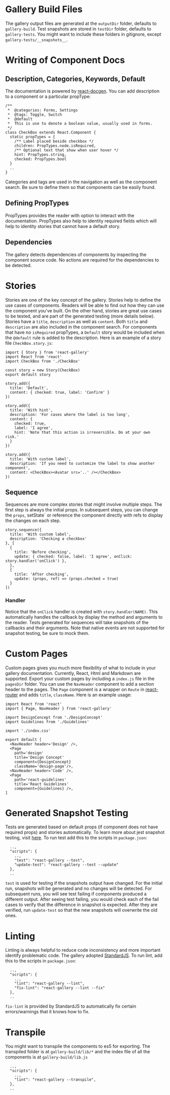 # Gallery Build Files
The gallery output files are generated at the `outputDir` folder, defaults to `gallery-build`. Test snapshots are stored in `testDir` folder, defaults to `gallery-tests`. You might want to include these folders in gitignore, except `gallery-tests/__snapshots__`.

# Writing of Component Docs

## Description, Categories, Keywords, Default
The documentation is powered by [react-docgen](https://github.com/reactjs/react-docgen). You can add description to a component or a particular propType:
```
/**
 *  @categories: Forms, Settings
 *  @tags: Toggle, Switch
 *  @default
 *  This is use to denote a boolean value, usually used in forms.
 */
class CheckBox extends React.Component {
  static propTypes = {
    /** Label placed beside checkbox */
    children: PropTypes.node.isRequired,
    /** Optional text that show when user hover */
    hint: PropTypes.string,
    checked: PropTypes.bool
  }
  ..
}
```
Categories and tags are used in the navigation as well as the component search. Be sure to define them so that components can be easily found.

## Defining PropTypes
PropTypes provides the reader with option to interact with the documentation. PropTypes also help to identity required fields which will help to identity stories that cannot have a default story.

## Dependencies
The gallery detects dependencies of components by inspecting the component source code. No actions are required for the dependencies to be detected.

# Stories
Stories are one of the key concept of the gallery. Stories help to define the use cases of components. Readers will be able to find out how they can use the component you've built. On the other hand, stories are great use cases to be tested, and are part of the generated testing (more details below). Stories have a `title`, `description` as well as `content`. Both `title` and `description` are also included in the component search. For components that have no `isRequired` propTypes, a `Default` story would be included when the `@default` rule is added to the description. Here is an example of a story file `CheckBox.story.js`:
```
import { Story } from 'react-gallery'
import React from 'react'
import CheckBox from './CheckBox'

const story = new Story(CheckBox)
export default story

story.add({
  title: 'Default',
  content: { checked: true, label: 'Confirm' }
})

story.add({
  title: 'With hint',
  description: 'For cases where the label is too long',
  content: {
    checked: true,
    label: 'I agree',
    hint: 'Note that this action is irreversible. Do at your own risk.'
  }
})

story.add({
  title: 'With custom label',
  description: 'If you need to customize the label to show another component',
  content: <CheckBox><Avatar src='..' /></CheckBox>
})
```

## Sequence
Sequences are more complex stories that might involve multiple steps. The first step is always the initial props. In subsequent steps, you can change the `props`, setState` or reference the component directly with refs to display the changes on each step.
```
story.sequence({
  title: 'With custom label',
  description: 'Checking a checkbox'
}, [
  {
    title: 'Before checking',
    update: { checked: false, label: 'I agree', onClick: story.handler('onClick') },
  },
  {
    title: 'After checking',
    update: (props, ref) => (props.checked = true)
  }
])
```

### Handler
Notice that the `onClick` handler is created with `story.handler(NAME)`. This automatically handles the callback by display the method and arguments to the reader. Tests generated for sequences will take snapshots of the callbacks and their arguments. Note that native events are not supported for snapshot testing, be sure to mock them.

# Custom Pages
Custom pages gives you much more flexibility of what to include in your gallery documentation. Currently, React, Html and Markdown are supported. Export your custom pages by including a `index.js` file in the `pagesDir` folder. You can use the `NavHeader` component to add a section header to the pages. The `Page` component is a wrapper on `Route` in [react-router](https://github.com/reactjs/react-router) and adds `title`, `className`. Here is an example usage:
```
import React from 'react'
import { Page, NavHeader } from 'react-gallery'

import DesignConcept from './DesignConcept'
import Guidelines from './Guidelines'

import './index.css'

export default [
  <NavHeader header='Design' />,
  <Page
    path='design'
    title='Design Concept'
    component={DesignConcept}
    className='design-page'/>,
  <NavHeader header='Code' />,
  <Page
    path='react-guidelines'
    title='React Guidelines'
    component={Guidelines} />,
]
```

# Generated Snapshot Testing
Tests are generated based on default props (if component does not have required props) and stories automatically. To learn more about jest snapshot testing, visit [here](https://facebook.github.io/jest/blog/2016/07/27/jest-14.html). To run test add this to the scripts in `package.json`:
```
  ..,
  "scripts": {
    ..,
    "test": "react-gallery --test",
    "update-test": "react-gallery --test --update"
  },
  ..
```
`test` is used for testing if the snapshots output have changed. For the initial run, snapshots will be generated and no changes will be detected. For subsequent runs, you will see test failing if components produced a different output. After seeing test failing, you would check each of the fail cases to verify that the difference in snapshot is expected. After they are verified, run `update-test` so that the new snapshots will overwrite the old ones.

# Linting
Linting is always helpful to reduce code inconsistency and more important identify problematic code. The gallery adopted [StandardJS](http://standardjs.com). To run lint, add this to the scripts in `package.json`:
```
  ..,
  "scripts": {
    ..,
    "lint": "react-gallery --lint",
    "fix-lint": "react-gallery --lint --fix"
  },
  ..
```
`fix-lint` is provided by StandardJS to automatically fix certain errors/warnings that it knows how to fix.

# Transpile
You might want to transpile the components to es5 for exporting. The transpiled folder is at `gallery-build/lib/*` and the index file of all the components is at `gallery-build/lib.js`
```
  ..,
  "scripts": {
    ..,
    "lint": "react-gallery --transpile",
  },
  ..
```
